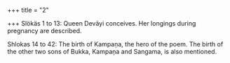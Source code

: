 +++
title = "2"

+++
Slökäs 1 to 13: Queen Devāyi conceives. Her longings during pregnancy are described.

Shlokas 14 to 42: The birth of Kampaņa, the hero of the poem. The birth of the other two sons of Bukka, Kampaņa and Sangama, is also mentioned.  
